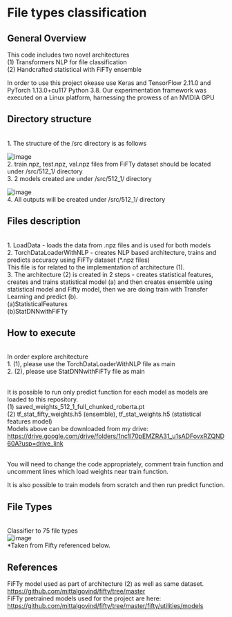 # File types classification 
## General Overview
This code includes two novel architectures
<br>(1) Transformers NLP for file classification
<br>(2) Handcrafted statistical with FiFTy ensemble

In order to use this project okease use Keras and TensorFlow 2.11.0 and PyTorch 1.13.0+cu117 Python 3.8. 
Our experimentation framework was executed on a Linux platform, harnessing the prowess of an NVIDIA GPU
## Directory structure
<br>1. The structure of the /src directory is as follows
  
![image](https://github.com/simonalis/ThesisPaper/assets/104734787/2b1b23d4-b6ee-47ac-83d5-6b398e01fe39)
<br>2. train.npz, test.npz, val.npz files from FiFTy dataset should be located under /src/512_1/ directory
<br>3. 2 models created are  under /src/512_1/ directory

![image](https://github.com/simonalis/ThesisPaper/assets/104734787/2bb71063-e507-4813-8e2e-c6e2bf617bf9)
<br>4. All outputs will be created under /src/512_1/ directory
## Files description
<br>1. LoadData - loads the data from .npz files and is used for both models
<br>2. TorchDataLoaderWithNLP - creates NLP based architecture, trains and predicts accuracy using FiFTy dataset (*.npz files)
<br>This file is for related to the implementation of architecture (1).
<br>3. The architecture (2) is created in 2 steps - creates statistical features, creates and trains statistical model (a) and then creates ensemble using statistical model and Fifty model, then we are doing train with Transfer Learning and predict (b).
<br>(a)StatisticalFeatures
<br>(b)StatDNNwithFiFTy
## How to execute
<br>In order explore architecture
<br>1. (1), please use the TorchDataLoaderWithNLP file as main
<br>2. (2), please use StatDNNwithFiFTy file as main

<br>It is possible to run only predict function for each model as models are loaded to this repository.
<br>(1) saved_weights_512_1_full_chunked_roberta.pt
<br>(2) tf_stat_fifty_weights.h5 (ensemble), tf_stat_weights.h5 (statistical features model)
<br>Models above can be downloaded from my drive:
<br>https://drive.google.com/drive/folders/1nc1l70pEMZRA31_u1sADFovxRZQND60A?usp=drive_link

<br>You will need to change the code appropriately, comment train function and uncomment lines which load weights near train function.

It is also possible to train models from scratch and then run predict function.

## File Types
<br>Classifier to 75 file types
<br>![image](https://github.com/simonalis/ThesisPaper/assets/104734787/5133a2c2-3460-4640-ada6-7ee841c145db)
<br>*Taken from Fifty referenced below.
## References
FiFTy model used as part of architecture (2) as well as same dataset.
<br>https://github.com/mittalgovind/fifty/tree/master
<br>FiFTy pretrained models used for the project are here:
https://github.com/mittalgovind/fifty/tree/master/fifty/utilities/models
